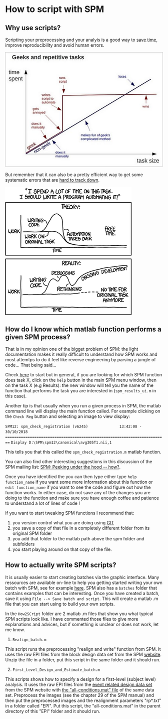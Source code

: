 ﻿# How to script with SPM

## Why use scripts?

Scripting your preprocessing and your analyis is a good way to [save time](https://external-preview.redd.it/xGS3CBRs2u3ujufXLZS6oCbB-9cCAFy_xuWxOFSjD4c.png?auto=webp&s=9a14526bbd5503dee65554baca74faa0b5681a64), improve reproducibility and avoid human errors. 

![](.statics/geek_VS_non-geek.jpg)

But remember that it can also be a pretty efficient way to get some systematic errors that are [hard to track down](http://xkcd.com/1319/).

![](.statics/automation.png)

## How do I know which matlab function performs a given SPM process?

That is in my opinion one of the bigget problem of SPM: the light documentation makes it really difficult to understand how SPM works and most attemtps to do it feel like reverse engineering by parsing a jungle of code... That being said...

Check [here](http://en.wikibooks.org/wiki/SPM/Programming_intro) to start but in general, if you are looking for which SPM function does task X, click on the `help` button in the main SPM menu window, then on the task X (e.g Results): the new window will tell you the name of the function that performs the task you are interested in (`spm_results_ui.m` in this case). 

Another tip is that usually when you run a given process in SPM, the matlab command line will display the main function called. For example clicking on the `Check Reg` button and selecting an image to view display:

`SPM12: spm_check_registration (v6245)              13:42:08 - 30/10/2018`
`========================================================================`
`Display D:\SPM\spm12\canonical\avg305T1.nii,1`

This tells you that this called the `spm_check_registration.m` matlab function.

You can also find other interesting suggestions in this discussion of the SPM mailing list: [SPM: Peeking under the hood -- how?](https://www.jiscmail.ac.uk/cgi-bin/webadmin?A2=ind1803&L=spm&P=R58295&1=spm&9=A&J=on&d=No+Match%3BMatch%3BMatches&z=4).

Once you have identified the you can then type either type `help function_name` if you want some more information about this function or `edit function_name` if you want to see the code and figure out how the function works. In either case, do not save any of the changes you are doing to the function and make sure you have enough coffee and patience to understand a lot of lines of code !

If you want to start tweaking SPM functions I recommend that:
1. you version control what you are doing using [GIT](https://git-scm.com/)
1. you save a copy of that file in a completely different folder from its original SPM folder
1. you add that folder to the matlab path above the spm folder and subfolders
1. you start playing around on that copy of the file. 

## How to actually write SPM scripts?

It is usually easier to start creating batches via the graphic interface. Many ressources are available on-line to help you getting started writing your own batch with SPM, see for example [here](http://en.wikibooks.org/w/index.php?title=SPM/Batch&stable=0). SPM also has a `batches` folder that contains examples that can be interesting. Once you have created a batch, save it using `File --> Save batch and script`. This will create a matlab .m file that you can start using to build your own scripts.

In the `How2SCript` folder are 2 matlab .m files that show you what typical SPM scripts look like. I have commented those files to give more explanations and advices, but if something is unclear or does not work, let me know.

1. `Realign_batch.m`

This script runs the preprocessing "realign and write" function from SPM. It uses the raw EPI files from the block design data set from the SPM [website](ftp://ftp.fil.ion.ucl.ac.uk/spm/data/MoAEpilot/MoAEpilot.zip). Unzip the file in a folder, put this script in the same folder and it should run.

2. `First_Level_Design_and_Estimate_batch.m`

This scripts shows how to specify a design for a first-level (subject level) analysis. It uses the raw EPI files from the [event related design data set](ftp://ftp.fil.ion.ucl.ac.uk/spm/data/SPM00AdvEFMRI) from the SPM website with [the "all-conditions.mat" file](http://www.fil.ion.ucl.ac.uk/spm/data/face_rep/) of the same data set. Preprocess the images (see the chapter 29 of the SPM manual) and then put the preprocessed images and the realignment parameters "rp*.txt" in a folder called "EPI". Put this script, the "all-conditions.mat" in the parent directory of this "EPI" folder and it should run.
